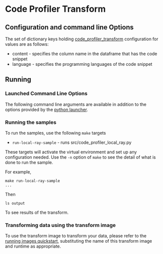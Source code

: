 # Code Profiler Transform 


## Configuration and command line Options

The set of dictionary keys holding [code_profiler_transform](python/src/code_profiler_transform.py) 
configuration for values are as follows:

* content - specifies the column name in the dataframe that has the code snippet
* language - specifies the programming languages of the code snippet

## Running

### Launched Command Line Options 
The following command line arguments are available in addition to 
the options provided by 
the [python launcher](../../../../data-processing-lib/doc/python-launcher-options.md).

### Running the samples
To run the samples, use the following `make` targets

* `run-local-ray-sample` - runs src/code_profiler_local_ray.py

These targets will activate the virtual environment and set up any configuration needed.
Use the `-n` option of `make` to see the detail of what is done to run the sample.

For example, 
```shell
make run-local-ray-sample
...
```
Then 
```shell
ls output
```
To see results of the transform.

### Transforming data using the transform image

To use the transform image to transform your data, please refer to the 
[running images quickstart](../../../../doc/quick-start/run-transform-image.md),
substituting the name of this transform image and runtime as appropriate.
